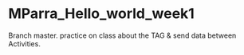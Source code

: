 # MParra_Hello_world_week1
Branch master. practice on class about the TAG & send data between Activities.
